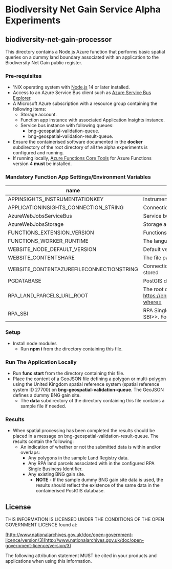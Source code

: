 # Biodiversity Net Gain Service Alpha Experiments

## biodiversity-net-gain-processor

This directory contains a Node.js Azure function that performs basic spatial queries on a dummy land boundary associated with an application to the Biodiversity Net Gain public register.

### Pre-requisites

* 'NIX operating system with [Node.js](https://nodejs.org/) 14 or later installed.
* Access to an Azure Service Bus client such as [Azure Service Bus Explorer](https://docs.microsoft.com/en-us/azure/service-bus-messaging/explorer).
* A Microsoft Azure subscription with a resource group containing the following items:
  * Storage account.
  * Function app instance with associated Application Insights instance.
  * Service bus instance with following queues:
    * bng-geospatial-validation-queue.
    * bng-geospatial-validation-result-queue.
* Ensure the containerised software documented in the **docker** subdirectory of the root directory of all the alpha experiments is configured and running.
* If running locally, [Azure Functions Core Tools](https://docs.microsoft.com/en-us/azure/azure-functions/functions-run-local) for Azure Functions version 4 **must** be installed.

### Mandatory Function App Settings/Environment Variables

| name | description |
|------|-------------|
| APPINSIGHTS_INSTRUMENTATIONKEY | Instrumentation key controlling if telemetry is sent to the ApplicationInsights service |
| APPLICATIONINSIGHTS_CONNECTION_STRING | Connection string for ApplicationInsights |
| AzureWebJobsServiceBus | Service bus connection string used by the function app |
| AzureWebJobsStorage | Storage account connection string used by the function app |
| FUNCTIONS_EXTENSION_VERSION | Functions runtime version (**must be ~4**) |
| FUNCTIONS_WORKER_RUNTIME | The language worker runtime to load in the function app (**must be node**) |
| WEBSITE_NODE_DEFAULT_VERSION | Default version of Node.js (**Microsoft Azure default is recommended**) |
| WEBSITE_CONTENTSHARE | The file path to the function app code and configuration |
| WEBSITE_CONTENTAZUREFILECONNECTIONSTRING | Connection string for storage account where the function app code and configuration are stored |
| PGDATABASE | PostGIS database name (**must be bng**) |
| RPA_LAND_PARCELS_URL_ROOT | The root of all URLs used to query the RPA Land API for land parcels. For example, <https://environment.data.gov.uk/arcgis/rest/services/RPA/LandParcels/MapServer/0/query?where=> |
| RPA_SBI | RPA Single Business Identifier used when querying the RPA Land API in the form SBI=&lt;&lt;RPA SBI&gt;&gt;. For example, SBI=123456789

### Setup

* Install node modules
  * Run **npm i** from the directory containing this file.

### Run The Application Locally

* Run **func start** from the directory containing this file.
* Place the content of a GeoJSON file defining a polygon or multi-polygon using the United Kingdom spatial reference system (spatial reference system ID 27700) on **bng-geospatial-validation-queue**. The GeoJSON defines a dummy BNG gain site.
  * The **data** subdirectory of the directory containing this file contains a sample file if needed.

### Results

* When spatial processing has been completed the results should be placed in a message on bng-geospatial-validation-result-queue. The results contain the following:
  * An indication of whether or not the submitted data is within and/or overlaps:
    * Any polygons in the sample Land Registry data.
    * Any RPA land parcels associated with in the configured RPA Single Business Identifier.
    * Any existing BNG gain site.
      * **NOTE** - If the sample dummy BNG gain site data is used, the results should reflect the existence of the same data in the containerised PostGIS database.

## License

THIS INFORMATION IS LICENSED UNDER THE CONDITIONS OF THE OPEN GOVERNMENT LICENCE found at:

[http://www.nationalarchives.gov.uk/doc/open-government-licence/version/3](http://www.nationalarchives.gov.uk/doc/open-government-licence/version/3)

The following attribution statement MUST be cited in your products and applications when using this information.
